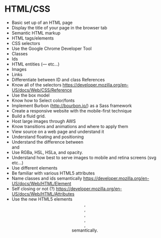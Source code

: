 # HTML/CSS
* Basic set up of an HTML page
* Display the title of your page in the browser tab
* Semantic HTML markup
* HTML tags/elements
* CSS selectors
* Use the Google Chrome Developer Tool
* Classes
* Ids
* HTML entities (&mdash; etc...)
* Images
* Links
* Differentiate between ID and class References
* Know all of the selectors https://developer.mozilla.org/en-US/docs/Web/CSS/Reference
* Use the box model
* Know how to Select color/fonts
* Implement Burbon (http://bourbon.io/) as a Sass framework
* Create a responsive website with the mobile-first technique
* Build a fluid grid.
* Host large images through AWS
* Know transitions and animations and where to apply them
* View source on a web page and understand it
* Understand floating and positioning
* Understand the difference between <section> and <div>
* Use RGBa, HSL, HSLa, and opacity.
* Understand how best to serve images to mobile and retina screens (svg etc...)
* Use different elements
* Be familiar with various HTML5 attributes
* Name classes and ids semantically https://developer.mozilla.org/en-US/docs/Web/HTML/Element
* Self closing or not (?) https://developer.mozilla.org/en-US/docs/Web/HTML/Attributes
* Use the new HTML5 elements <header>, <hgroup>, <section>, <aside>, <article>, <footer> semantically.
